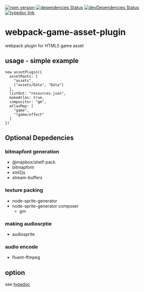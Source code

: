 [![npm version](https://badge.fury.io/js/webpack-game-asset-plugin.svg)](https://badge.fury.io/js/webpack-game-asset-plugin)
[![dependencies Status](https://david-dm.org/perlmint/webpack-game-asset-plugin/status.svg)](https://david-dm.org/perlmint/webpack-game-asset-plugin)
[![devDependencies Status](https://david-dm.org/perlmint/webpack-game-asset-plugin/dev-status.svg)](https://david-dm.org/perlmint/webpack-game-asset-plugin?type=dev)
[![typedoc link](https://img.shields.io/badge/docs-typedoc-blue.svg)](https://perlmint.github.io/webpack-game-asset-plugin/index.html)

# webpack-game-asset-plugin
webpack plugin for HTML5 game asset

## usage - simple example

```
new assetPlugin({
  assetRoots: [
    "assets",
    ["assets/Data", "Data"]
  ],
  listOut: "resources.json",
  makeAtlas: true,
  compositor: "gm",
  atlasMap: [
    "game",
    "!game/effect"
  ]
})
```

## Optional Depedencies

### bitmapfont generation

- @mapbox/shelf-pack
- bitmapfont
- xml2js
- stream-buffers

### texture packing

- node-sprite-generator
- node-sprite-generator composer
  - gm

### making audiosrptie

- audiosprite

### audio encode

- fluent-ffmpeg

## option

see [typedoc](https://perlmint.github.io/webpack-game-asset-plugin/index.html)
